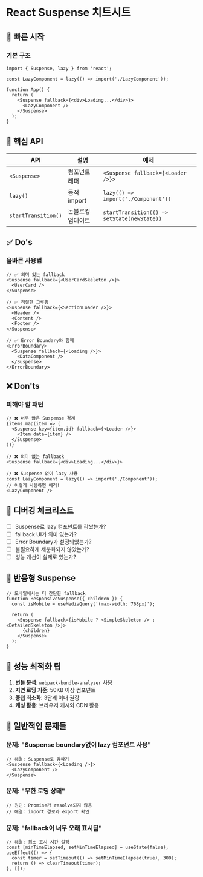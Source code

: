 # React Suspense 치트시트

## 🚀 빠른 시작

### 기본 구조
```tsx
import { Suspense, lazy } from 'react';

const LazyComponent = lazy(() => import('./LazyComponent'));

function App() {
  return (
    <Suspense fallback={<div>Loading...</div>}>
      <LazyComponent />
    </Suspense>
  );
}
```

## 📖 핵심 API

| API | 설명 | 예제 |
|-----|------|------|
| `<Suspense>` | 컴포넌트 래퍼 | `<Suspense fallback={<Loader />}>` |
| `lazy()` | 동적 import | `lazy(() => import('./Component'))` |
| `startTransition()` | 논블로킹 업데이트 | `startTransition(() => setState(newState))` |

## ✅ Do's

### 올바른 사용법
```tsx
// ✅ 의미 있는 fallback
<Suspense fallback={<UserCardSkeleton />}>
  <UserCard />
</Suspense>

// ✅ 적절한 그루핑
<Suspense fallback={<SectionLoader />}>
  <Header />
  <Content />
  <Footer />
</Suspense>

// ✅ Error Boundary와 함께
<ErrorBoundary>
  <Suspense fallback={<Loading />}>
    <DataComponent />
  </Suspense>
</ErrorBoundary>
```

## ❌ Don'ts

### 피해야 할 패턴
```tsx
// ❌ 너무 많은 Suspense 경계
{items.map(item => (
  <Suspense key={item.id} fallback={<Loader />}>
    <Item data={item} />
  </Suspense>
))}

// ❌ 의미 없는 fallback
<Suspense fallback={<div>Loading...</div>}>

// ❌ Suspense 없이 lazy 사용
const LazyComponent = lazy(() => import('./Component'));
// 이렇게 사용하면 에러!
<LazyComponent />
```

## 🔧 디버깅 체크리스트

- [ ] Suspense로 lazy 컴포넌트를 감쌌는가?
- [ ] fallback UI가 의미 있는가?
- [ ] Error Boundary가 설정되었는가?
- [ ] 불필요하게 세분화되지 않았는가?
- [ ] 성능 개선이 실제로 있는가?

## 📱 반응형 Suspense

```tsx
// 모바일에서는 더 간단한 fallback
function ResponsiveSuspense({ children }) {
  const isMobile = useMediaQuery('(max-width: 768px)');
  
  return (
    <Suspense fallback={isMobile ? <SimpleSkeleton /> : <DetailedSkeleton />}>
      {children}
    </Suspense>
  );
}
```

## 🎯 성능 최적화 팁

1. **번들 분석**: `webpack-bundle-analyzer` 사용
2. **지연 로딩 기준**: 50KB 이상 컴포넌트
3. **중첩 최소화**: 3단계 이내 권장
4. **캐싱 활용**: 브라우저 캐시와 CDN 활용

## 🐛 일반적인 문제들

### 문제: "Suspense boundary없이 lazy 컴포넌트 사용"
```tsx
// 해결: Suspense로 감싸기
<Suspense fallback={<Loading />}>
  <LazyComponent />
</Suspense>
```

### 문제: "무한 로딩 상태"
```tsx
// 원인: Promise가 resolve되지 않음
// 해결: import 경로와 export 확인
```

### 문제: "fallback이 너무 오래 표시됨"
```tsx
// 해결: 최소 표시 시간 설정
const [minTimeElapsed, setMinTimeElapsed] = useState(false);
useEffect(() => {
  const timer = setTimeout(() => setMinTimeElapsed(true), 300);
  return () => clearTimeout(timer);
}, []);
```